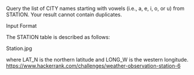 Query the list of CITY names starting with vowels (i.e., a, e, i, o, or u) from STATION. Your result cannot contain duplicates.

Input Format

The STATION table is described as follows:

Station.jpg

where LAT_N is the northern latitude and LONG_W is the western longitude.
https://www.hackerrank.com/challenges/weather-observation-station-6

